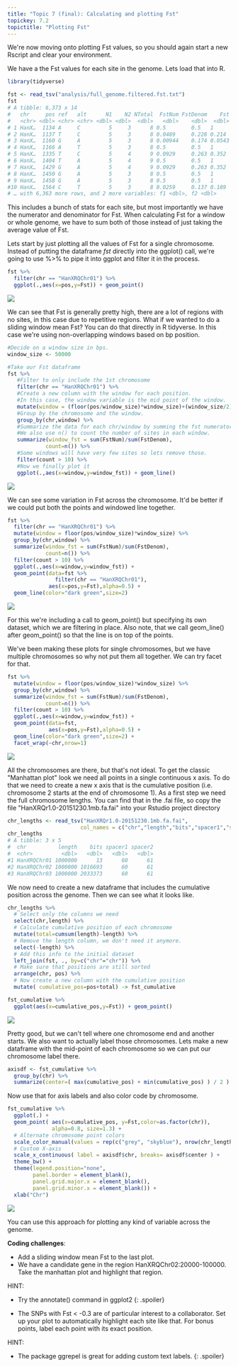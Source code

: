 ```yaml
---
title: "Topic 7 (final): Calculating and plotting Fst"
topickey: 7.2
topictitle: "Plotting Fst"
---
```


We're now moving onto plotting Fst values, so you should again start a new Rscript and clear your environment.


We have a the Fst values for each site in the genome. Lets load that into R.
```r
library(tidyverse)

fst <- read_tsv("analysis/full_genome.filtered.fst.txt")
fst
# A tibble: 6,373 x 14
#   chr     pos ref   alt      N1    N2 NTotal  FstNum FstDenom    Fst Hexp1 Hexp2
#   <chr> <dbl> <chr> <chr> <dbl> <dbl>  <dbl>   <dbl>    <dbl>  <dbl> <dbl> <dbl>
# 1 HanX…  1134 A     C         5     3      8 0.5        0.5   1       0    0    
# 2 HanX…  1137 T     C         5     3      8 0.0489     0.228 0.214   0.48 0    
# 3 HanX…  1160 G     A         5     3      8 0.00944    0.174 0.0543  0.42 0    
# 4 HanX…  1166 A     T         5     3      8 0.5        0.5   1       0    0    
# 5 HanX…  1335 T     C         5     4      9 0.0929     0.263 0.352   0.5  0    
# 6 HanX…  1404 T     A         5     4      9 0.5        0.5   1       0    0    
# 7 HanX…  1429 G     A         5     4      9 0.0929     0.263 0.352   0.5  0    
# 8 HanX…  1450 G     A         5     3      8 0.5        0.5   1       0    0    
# 9 HanX…  1458 G     A         5     3      8 0.5        0.5   1       0    0    
#10 HanX…  1564 C     T         5     3      8 0.0259     0.137 0.189   0    0.444
# … with 6,363 more rows, and 2 more variables: f1 <dbl>, f2 <dbl>
```
This includes a bunch of stats for each site, but most importantly we have the numerator and denominator for Fst. When calculating Fst for a window or whole genome, we have to sum both of those instead of just taking the average value of Fst. 

Lets start by just plotting all the values of Fst for a single chromosome. Instead of putting the dataframe _fst_ directly into the ggplot() call, we're going to use %>% to pipe it into ggplot and filter it in the process. 
```r
fst %>%
  filter(chr == "HanXRQChr01") %>%
  ggplot(.,aes(x=pos,y=Fst)) + geom_point()

```
![](fst_1.jpeg)

We can see that Fst is generally pretty high, there are a lot of regions with no sites, in this case due to repetitive regions. What if we wanted to do a sliding window mean Fst? You can do that directly in R tidyverse. In this case we're using non-overlapping windows based on bp position.

```r
#Decide on a window size in bps. 
window_size <- 50000 

#Take our Fst dataframe
fst %>%
   #Filter to only include the 1st chromosome
   filter(chr == "HanXRQChr01") %>%
   #Create a new column with the window for each position. 
   #In this case, the window variable is the mid point of the window.
   mutate(window = (floor(pos/window_size)*window_size)+(window_size/2)) %>%
   #Group by the chromosome and the window.
   group_by(chr,window) %>%
   #Summarize the data for each chr/window by summing the fst numerator and denominator
   #We also use n() to count the number of sites in each window.
   summarize(window_fst = sum(FstNum)/sum(FstDenom),
            count=n()) %>%
   #Some windows will have very few sites so lets remove those.
   filter(count > 10) %>%
   #Now we finally plot it
   ggplot(.,aes(x=window,y=window_fst)) + geom_line()
```
![](fst_2.jpeg)

We can see some variation in Fst across the chromosome. It'd be better if we could put both the points and windowed line together.

```r
fst %>%
  filter(chr == "HanXRQChr01") %>%
  mutate(window = floor(pos/window_size)*window_size) %>%
  group_by(chr,window) %>%
  summarize(window_fst = sum(FstNum)/sum(FstDenom),
            count=n()) %>%
  filter(count > 10) %>%
  ggplot(.,aes(x=window,y=window_fst)) + 
  geom_point(data=fst %>%
               filter(chr == "HanXRQChr01"),
             aes(x=pos,y=Fst),alpha=0.5) +
  geom_line(color="dark green",size=2) 
```
![](fst_3.jpeg)

For this we're including a call to geom_point() but specifying its own dataset, which we are filtering in place. Also note, that we call geom_line() after geom_point() so that the line is on top of the points. 

We've been making these plots for single chromosomes, but we have multiple chromosomes so why not put them all together. We can try facet for that.

```r
fst %>%
  mutate(window = floor(pos/window_size)*window_size) %>%
  group_by(chr,window) %>%
  summarize(window_fst = sum(FstNum)/sum(FstDenom),
            count=n()) %>%
  filter(count > 10) %>%
  ggplot(.,aes(x=window,y=window_fst)) + 
  geom_point(data=fst,
             aes(x=pos,y=Fst),alpha=0.5) +
  geom_line(color="dark green",size=2) +
  facet_wrap(~chr,nrow=1)
```
![](fst_4.jpeg)

All the chromosomes are there, but that's not ideal. To get the classic "Manhattan plot" look we need all points in a single continuous x axis. To do that we need to create a new x axis that is the cumulative position (i.e. chromosome 2 starts at the end of chromosome 1).
As a first step we need the full chromosome lengths. You can find that in the .fai file, so copy the file "HanXRQr1.0-20151230.1mb.fa.fai" into your Rstudio project directory
```r
chr_lengths <- read_tsv("HanXRQr1.0-20151230.1mb.fa.fai",
                       col_names = c("chr","length","bits","spacer1","spacer2"))
chr_lengths
# A tibble: 3 x 5
#  chr          length    bits spacer1 spacer2
#  <chr>         <dbl>   <dbl>   <dbl>   <dbl>
#1 HanXRQChr01 1000000      13      60      61
#2 HanXRQChr02 1000000 1016693      60      61
#3 HanXRQChr03 1000000 2033373      60      61
```
We now need to create a new dataframe that includes the cumulative position across the genome. Then we can see what it looks like.
```r
chr_lengths %>%
  # Select only the columns we need
  select(chr,length) %>%
  # Calculate cumulative position of each chromosome
  mutate(total=cumsum(length)-length) %>%
  # Remove the length column, we don't need it anymore.
  select(-length) %>%
  # Add this info to the initial dataset
  left_join(fst, ., by=c("chr"="chr")) %>%
  # Make sure that positions are still sorted
  arrange(chr, pos) %>%
  # Now create a new column with the cumulative position
  mutate( cumulative_pos=pos+total) -> fst_cumulative

fst_cumulative %>%
  ggplot(aes(x=cumulative_pos,y=Fst)) + geom_point()
```
![](fst_5.jpeg)

Pretty good, but we can't tell where one chromosome end and another starts. We also want to actually label those chromosomes. Lets make a new dataframe with the mid-point of each chromosome so we can put our chromosome label there.

```r
axisdf <- fst_cumulative %>% 
  group_by(chr) %>% 
  summarize(center=( max(cumulative_pos) + min(cumulative_pos) ) / 2 )
```
Now use that for axis labels and also color code by chromosome.
```r
fst_cumulative %>%
  ggplot(.) +
  geom_point( aes(x=cumulative_pos, y=Fst,color=as.factor(chr)), 
              alpha=0.8, size=1.3) +
  # Alternate chromosome point colors
  scale_color_manual(values = rep(c("grey", "skyblue"), nrow(chr_lengths) )) +
  # Custom X-axis
  scale_x_continuous( label = axisdf$chr, breaks= axisdf$center ) +
  theme_bw() +
  theme(legend.position="none",
        panel.border = element_blank(),
        panel.grid.major.x = element_blank(),
        panel.grid.minor.x = element_blank()) +
  xlab("Chr") 
```
![](fst_6.jpeg)

You can use this approach for plotting any kind of variable across the genome.


**Coding challenges**:
* Add a sliding window mean Fst to the last plot.
* We have a candidate gene in the region HanXRQChr02:20000-100000. Take the manhattan plot and highlight that region.

HINT:
* Try the annotate() command in ggplot2
{: .spoiler}

* The SNPs with Fst < -0.3 are of particular interest to a collaborator. Set up your plot to automatically highlight each site like that. For bonus points, label each point with its exact position.

HINT:
* The package ggrepel is great for adding custom text labels.
{: .spoiler}



